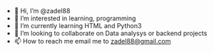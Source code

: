 - 👋 Hi, I’m @zadel88
- 👀 I’m interested in learning, programming
- 🌱 I’m currently learning HTML and Python3
- 💞️ I’m looking to collaborate on Data analysys or backend projects
- 📫 How to reach me email me to zadel88@gmail.com

<!---
zadel88/zadel88 is a ✨ special ✨ repository because its `README.md` (this file) appears on your GitHub profile.
You can click the Preview link to take a look at your changes.
--->
